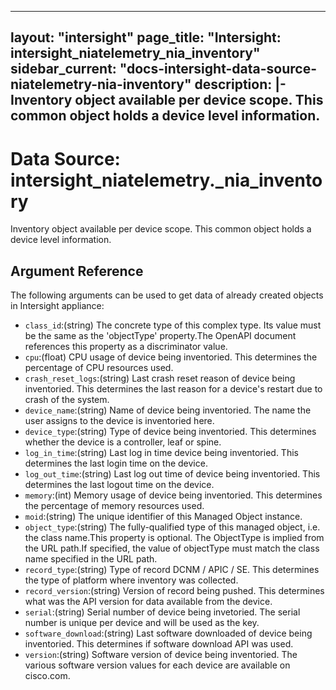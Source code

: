
---
layout: "intersight"
page_title: "Intersight: intersight_niatelemetry_nia_inventory"
sidebar_current: "docs-intersight-data-source-niatelemetry-nia-inventory"
description: |-
Inventory object available per device scope. This common object holds a device level information.
---

# Data Source: intersight_niatelemetry._nia_inventory
Inventory object available per device scope. This common object holds a device level information.
## Argument Reference
The following arguments can be used to get data of already created objects in Intersight appliance:
* `class_id`:(string) The concrete type of this complex type. Its value must be the same as the 'objectType' property.The OpenAPI document references this property as a discriminator value. 
* `cpu`:(float) CPU usage of device being inventoried. This determines the percentage of CPU resources used. 
* `crash_reset_logs`:(string) Last crash reset reason of device being inventoried. This determines the last reason for a device's restart due to crash of the system. 
* `device_name`:(string) Name of device being inventoried. The name the user assigns to the device is inventoried here. 
* `device_type`:(string) Type of device being inventoried. This determines whether the device is a controller, leaf or spine. 
* `log_in_time`:(string) Last log in time device being inventoried. This determines the last login time on the device. 
* `log_out_time`:(string) Last log out time of device being inventoried. This determines the last logout time on the device. 
* `memory`:(int) Memory usage of device being inventoried. This determines the percentage of memory resources used. 
* `moid`:(string) The unique identifier of this Managed Object instance. 
* `object_type`:(string) The fully-qualified type of this managed object, i.e. the class name.This property is optional. The ObjectType is implied from the URL path.If specified, the value of objectType must match the class name specified in the URL path. 
* `record_type`:(string) Type of record DCNM / APIC / SE. This determines the type of platform where inventory was collected. 
* `record_version`:(string) Version of record being pushed. This determines what was the API version for data available from the device. 
* `serial`:(string) Serial number of device being invetoried. The serial number is unique per device and will be used as the key. 
* `software_download`:(string) Last software downloaded of device being inventoried. This determines if software download API was used. 
* `version`:(string) Software version of device being inventoried. The various software version values for each device are available on cisco.com. 

